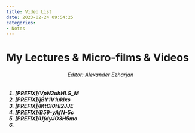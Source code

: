 ```yaml
---
title: Video List
date: 2023-02-24 09:54:25
categories:
- Notes
---
```


# My Lectures & Micro-films & Videos


<h6 align="center">Editor: Alexander Ezharjan<h6>

<b>
<b>
<b>


1. [PREFIX]/VpN2uhHLG_M
2. [PREFIX]/jBY1V1uklxs
3. [PREFIX]/MtCl0HI2JJE
4. [PREFIX]/B59-yAfN-5c
5. [PREFIX]/UfdyJO3H5mo
6. 

<b>

